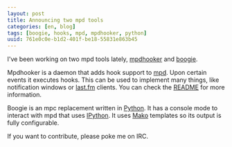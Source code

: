 ```yaml
---
layout: post
title: Announcing two mpd tools
categories: [en, blog]
tags: [boogie, hooks, mpd, mpdhooker, python]
uuid: 761e0c0e-b1d2-401f-be18-55831e863b45
---
```


I've been working on two mpd tools lately,
[mpdhooker](http://github.com/alip/mpdhooker/tree/master) and
[boogie](http://github.com/alip/boogie/tree/master).

Mpdhooker is a daemon that adds hook support to [mpd](http://mpd.wikia.com/).
Upon certain events it executes hooks. This can be used to implement many
things, like notification windows or [last.fm](http://www.last.fm/) clients.
You can check the
[README](http://github.com/alip/mpdhooker/blob/master/README.mkd) for more
information.

Boogie is an mpc replacement written in [Python](http://www.python.org). It has
a console mode to interact with mpd that uses
[IPython](http://ipython.scipy.org/). It uses
[Mako](http://www.makotemplates.org/) templates so its output is fully
configurable.

If you want to contribute, please poke me on IRC.
